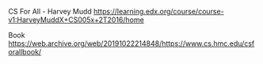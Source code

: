 
CS For All - Harvey Mudd
https://learning.edx.org/course/course-v1:HarveyMuddX+CS005x+2T2016/home

Book
https://web.archive.org/web/20191022214848/https://www.cs.hmc.edu/csforallbook/
